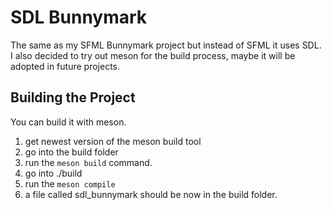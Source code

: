 # SDL Bunnymark
The same as my SFML Bunnymark project but instead of SFML it uses SDL.
I also decided to try out meson for the build process, maybe it will be adopted in future projects.

## Building the Project
You can build it with meson.
1. get newest version of the meson build tool
2. go into the build folder
3. run the `meson build` command.
4. go into ./build
5. run the `meson compile`
6. a file called sdl_bunnymark should be now in the build folder.